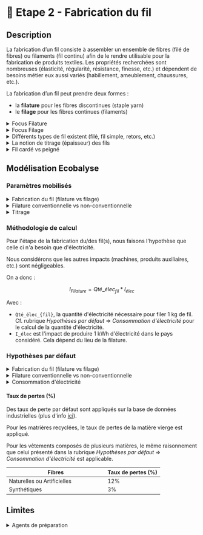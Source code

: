 # 🧶 Etape 2 - Fabrication du fil

## Description

La fabrication d’un fil consiste à assembler un ensemble de fibres (filé de fibres) ou filaments (fil continu) afin de le rendre utilisable pour la fabrication de produits textiles. Les propriétés recherchées sont nombreuses (élasticité, régularité, résistance, finesse, etc.) et dépendent de besoins métier eux aussi variés (habillement, ameublement, chaussures, etc.).

La fabrication d’un fil peut prendre deux formes :&#x20;

* la **filature** pour les fibres discontinues (staple yarn)
* le **filage** pour les fibres continues (filaments)

<details>

<summary>Focus Filature</summary>

La filature concerne la fabrication d'un fil constitué de fibres discontinues. Les fibres naturelles ou artificielles sont majoritairement des fibres discontinues.&#x20;

Le fil résultant de l’assemblage de fibres discontinues est un filé (spun yarn).

Les fibres discontinues sont de différentes **longueurs**, on distingue généralement :&#x20;

* les fibres courtes => longueur inférieure à 5cm (ex : coton),
* les fibres longues => longueur supérieure à 5cm (ex : laine).

De plus, la filature permet de fabriquer des fils plus ou moins **gros.** Plus un fil est fin, plus le fil nécessite des fibres de bonne qualité - donc longues -. La filature d'un fil fin nécessite généralement une étape supplémentaire dans la préparation du fil : le peignage.

En **synthèse**, les procédés de filature peuvent être appréhendés comme suit :&#x20;

![](<../../.gitbook/assets/Filature 2.png>)



Cinq principales **étapes** sont nécessaires pour la filature :&#x20;

1. Epurer et nettoyer les fibres afin d’enlever le maximum d’impuretés
2. Démêler les fibres et les isoler afin de les disposer sous la forme d’un ruban continu (tout en poursuivant l’épuration des éléments non souhaités)
3. Paralléliser les fibres constituant ce ruban et parfaire l’opération en éliminant complètement les poussières/duvets/débris/fibres très courtes
4. Régulariser et affiner progressivement le ruban de fibres parallélisées afin d’obtenir la grosseur et la régularité requise
5. Tordre sur elle-même cette mèche afin de donner la cohésion et solidité nécessaire au fil obtenu; puis l’enrouler sur un support&#x20;
6. Fabriquer le fil (filature)\
   Deux techniques existent : \
   \- Conventionnelle = filature à anneaux (ring spun)\
   \- Non conventionnelle = filature à bouts libérées (open-end)\
   Productivité : 5x à 10x plus élevée (ne permet cependant pas de fabriquer des fils aussi fins que la filature à anneaux (la limite étant autour de 50 Nm). \
   En moyenne, la filature conventionnelle permet de fabriquer des fils constitués de 50 fibres tandis que celle non conventionnelle nécessite à minima 80 fibres.&#x20;

</details>

<details>

<summary>Focus Filage</summary>

Le filage concerne la fabrication d'un fil constitué de filaments (fibres continues). Les fibres synthétiques sont des fibres continues.&#x20;

Un filament se caractérise par une très grande longueur. Le fil résultant du filage s’appelle un fil monofilamentaire ou multifilamentaire (si le fil est constitué de plusieurs filaments).

Les filaments peuvent aussi être découpés afin de devenir des fibres discontinues (par craquage ou convertissage) permettant de mélanger des fibres de nature différente.&#x20;

Plusieurs étapes sont nécessaires pour filer des filaments :&#x20;

1. Extrusion de la matière afin de former des filaments via le passage de la matière dans les orifices de la filière
2. Etirage des filaments pour former des fibres continues&#x20;
3. Filage des filaments afin d’obtenir un fil (3 options possibles)\
   \- à sec : les polymères en solution passent une filière qui se situe dans un courant d’air chaud qui solidifie les filaments\
   \- par voie humide : les polymères en solution sont immergés dans un bain coagulant qui solidifie les filaments\
   \- par fusion : les polymères fondus passent dans une filière qui se situe dans un courant d’air froid qui solidifie les filaments

A la sortie de la filière les multi-filaments obtenus sont soit étirés entre plusieurs rouleaux pour former des fils continus soit coupés en fibres discontinues.

</details>

<details>

<summary>Différents types de fil existent (filé, fil simple, retors, etc.)</summary>

Les principaux types de fil sont les suivants :&#x20;

* filé (de fibres) ou multifilament : fil composé de plusieurs filaments (fibres continues) avec ou sans torsion
* fil simple : fil sans torsion (thread yarn)
* fil retors : fil composé de plusieurs fils simples avec torsion (plied yarn)
* fil cablé (cabled yarn) : fil composé de plusieurs fils, dont au moins un retors
* fil assemblé : fil sans torsion composé de plusieurs fils simple/retors/câblé&#x20;
* fil fantaisie : fil avec un esthétisme différent
* fil guipé : fil composé d’un fil d’âme sur lequel on vient enrouler un autre fil afin de le recouvrir&#x20;

</details>

<details>

<summary>La notion de titrage (épaisseur) des fils</summary>

Le titrage indique la grosseur d’un fil textile. L'industrie textile se sert de fils de différentes grosseurs. Le titrage (ou titre) est un système qui identifie la finesse des fils. Il est représenté par le rapport entre le poids et la longueur de ce fil.

Il existe deux systèmes permettant d’exprimer le titrage : \
\- le système direct : plus le fil est fin, plus le numéro est petit (ex : Dtex)\
\- le système indirect : plus le fil est fin, plus le numéro est élevé (ex : Nm)

Ecobalyse permet de préciser le titrage selon les deux systèmes via des unités de référence : le Numéro Metric (Nm) et le Décitex (Dtex).

La majorité des fils utilisés dans l'industrie varient entre une épaisseur minimale (Nm 200) et maximale (Nm 9).

Une valeur par défaut est appliquée selon le type de vêtement (t-shirt, robe, etc.).&#x20;

L'utilisateur a la possibilité de préciser cette valeur par défaut.

Cf. l'onglet [Explorer](https://ecobalyse.beta.gouv.fr/#/explore/textile/products) pour les valeurs par défaut.

</details>

<details>

<summary>Fil cardé vs peigné</summary>

La filature peut être cardée ("carded") ou peignée ("worsted/combed") selon la longueur des fibres souhaitée dans le fil. Dans le second cas, une étape additionnel (peignage) est mise en place pour éliminer les fibres les plus courtes, optimiser leurs alignement et éliminer les impuretés.&#x20;

Les fibres courtes et longues peuvent être peignées. Cependant, le titrage du fil impact aussi le choix d'ajouter une étape de peignage. Plus le fil est fin, plus la préparation des fibres est poussée, plus l'étape de peignage est nécessaire.

Ecobalyse ne permet pas de préciser ce paramètre car il n'est pas discriminant dans une logique d'impact environnemental produit. De plus, les marques ne maîtrisent généralement pas ce paramètre.

_Illustration de l'impact du peignage dans le cadre de la filature d'un fil :_&#x20;

![](<../../.gitbook/assets/image (1) (1) (1) (1) (1) (1) (1) (1) (1) (1) (1) (1) (1).png>)

</details>

## Modélisation Ecobalyse

### Paramètres mobilisés

<details>

<summary>Fabrication du fil (filature vs filage) </summary>

Un fil peut être fabriqué selon deux procédés : la filature ou le filage.&#x20;

</details>

<details>

<summary>Filature conventionnelle vs non-conventionnelle</summary>

Les deux principales techniques de filature sont disponibles dans l'outil :&#x20;

* ring / à anneaux (filature conventionnelle)
* open-end / à bouts libérés (filature non conventionnelle)&#x20;

La technique non-conventionnelle (open-end) est plus efficace mais est plus contraignante (l'ensemble des propriétés permises par la filature conventionnelle ne le sont pas par la filature non-conventionnelle tandis que les fils fins ne peuvent pas être fabriqués par la technique non-conventionnelle).&#x20;

</details>

<details>

<summary>Titrage </summary>

Le titrage du fil est mobilisé à double titre :&#x20;

* lors de l'étape **Tissage** : permet de calculer la densité de fils du tissu et donc la consommation d'électricité (kWh) de l'étape (plus d'info [ici](https://fabrique-numerique.gitbook.io/ecobalyse/textile/etapes-du-cycle-de-vie/tricotage-tissage#parametres-mobilises)),
* lors de l'étape de **Fabrication du fil**  :  la consommation d'électricité moyenne de la filature/filage d'un kg de fil dépend directement de son titrage (plus le fil est fin, plus la quantité de matière à transformer est élevée pour produire la quantité de fil désirée).&#x20;

</details>

### Méthodologie de calcul

Pour l'étape de la fabrication du/des fil(s), nous faisons l'hypothèse que celle ci n'a besoin que d'électricité.&#x20;

Nous considérons que les autres impacts (machines, produits auxiliaires, etc.) sont négligeables.

On a donc :

$$
I_{Filature} = Qté\_élec_{fil} * I_{élec}
$$

Avec :&#x20;

* `Qté_élec_{fil}`, la quantité d'électricité nécessaire pour filer 1 kg de fil. \
  Cf. rubrique _Hypothèses par défaut_ => _Consommation d'électricité_ pour le calcul de la quantité d'électricité. &#x20;
* `I_élec` est l'impact de produire 1 kWh d'électricité dans le pays considéré. Cela dépend du lieu de la filature.

### Hypothèses par défaut

<details>

<summary>Fabrication du fil (filature vs filage) </summary>

La **filature** est utilisée par défaut pour les fils composés fibres naturelles ou artificielles.

Le **filage** est utilisé par défaut pour les fils composés de filaments (matières synthétiques).

:warning: Ecobalyse ne permet pas de modéliser des fils multi-fibres (ex : fil composé à 50% de coton et 50% de polyester). Si un vêtement est composé de plusieurs matières, Ecobalyse considère que différents fils sont assemblés lors de la fabrication de l'étoffe.&#x20;

</details>

<details>

<summary>Filature conventionnelle vs non-conventionnelle</summary>

Par défaut, les fibres naturelles et artificielles sont fabriquées en filature conventionnelle (ring).&#x20;

L'utilisateur a la possibilité de modifier ce paramètre et de sélectionner la technique de filature open-end (non-conventionnelle).&#x20;

</details>

<details>

<summary>Consommation d'électricité</summary>

La consommation d'électricité de la fabrication d'un fil, exprimée en kWh / kg, dépend directement des paramètres susmentionnés  :&#x20;

* du procédé utilisé (filage vs filature),
* de la technologie de filature utilisée (conventionnelle vs non-conventionnelle),
* du titrage du fil\
  (plus le fil est épais, plus la quantité de fil à produire est faible pour un poids donné).&#x20;

**Etape 1 = valeurs par défaut  (kWh / kg de fil)**&#x20;

![](<../../.gitbook/assets/image (3) (4) (1).png>)

Ces valeurs par défaut se basent sur des données industrielles (plus d'info [ici](https://docs.google.com/presentation/d/1NKjkK9IiWRp7aMC\_lmG6cju2XWMgExHR5t-\_GTsq\_jY/edit?usp=sharing)).&#x20;



**Etape 2 = prise en compte du titrage du fil**

Une corrélation linéraire est appliquée par défaut entre le titrage du fil (Nm) et la consommation d'électricité (kWh).\
Par défaut, Ecobalyse considère un fil moyen dont le titrage est de 50nm / 200 Dtex.&#x20;

_Illustration de la corrélation linéaire entre la conso. élec. et le titrage du fil :_ \
![](<../../.gitbook/assets/image (3) (4).png>)



Dès lors, la consommation d'électricité nécessaire pour fabriquer un fil s'exprime ainsi :&#x20;

$$kWh(Procédé) =Titrage(Nm) / 50 * Constante(Procédé)*MasseSortante(kg)$$

Avec : \
\- kWh(Procédé) = consommation d'électricité du procédé de fabrication du fil,\
\- Procédé = procédé de fabrication du fil sélectionné\
(3 options : filature conventionnelle, filature non conventionnelle, filage),\
\- Constante(Procédé) = constante par défaut du procédé sélectionné (exprimée en kWh/kg) présentée lors de l'_Etape 1_ .



:bulb: **Focus : vêtements composés de plusieurs matières**  &#x20;

Ecobalyse considère que le mix de matières intervient lors de l'étape de fabrication de l'étoffe (tissage ou tricotage) via l'utilisation de fils spécifiques.\
Dans le cas où le vêtement est composé de fibres de différentes natures (ex : synthétiques et naturelles), des fils de différentes natures sont donc fabriqués. Dès lors, la consommation d'électricité de l'étape _Fabrication du fil_ est égale à la somme des impacts des différents procédés utilisés.

_Illustration pour un T-shirt composé à 50/50 de fils de polyester/coton :_&#x20;

![](<../../.gitbook/assets/image (2) (6).png>)

</details>

#### Taux de pertes (%)

Des taux de perte par défaut sont appliqués sur la base de données industrielles (plus d'info [ici](https://docs.google.com/presentation/d/1NKjkK9IiWRp7aMC\_lmG6cju2XWMgExHR5t-\_GTsq\_jY/edit?usp=sharing)).

Pour les matrières recyclées, le taux de pertes de la matière vierge est appliqué.&#x20;

Pour les vêtements composés de plusieurs matières, le même raisonnement que celui présenté dans la rubrique _Hypothèses par défaut_ => _Consommation d'électricité_ est applicable.

<table><thead><tr><th width="246.33333333333331">Fibres</th><th>Taux de pertes (%)</th></tr></thead><tbody><tr><td>Naturelles ou Artificielles</td><td>12%</td></tr><tr><td>Synthétiques</td><td>3%</td></tr></tbody></table>

## Limites

<details>

<summary>Agents de préparation </summary>

Différents agents de préparation (ex : lubrifiants) sont appliqués sur les fibres tout au long des étapes de la fabrication d'un fil afin d'optimiser les étapes. L'inventaire de ces flux de substances chimiques ainsi que leurs caractérisation est aujourd'hui difficile à évaluer.&#x20;

&#x20;

**Illustration de paramètres modélisables :**&#x20;

![](<../../.gitbook/assets/image (12) (2).png>)

</details>

